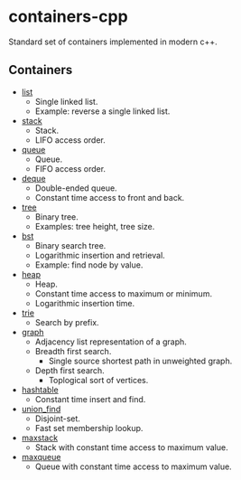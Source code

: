 # containers-cpp

Standard set of containers implemented in modern c++.

## Containers
* [list](01-list/list.cc)
    * Single linked list.
    * Example: reverse a single linked list.
* [stack](02-stack/stack.cc)
    * Stack.
    * LIFO access order.
* [queue](03-queue/queue.cc)
    * Queue.
    * FIFO access order.
* [deque](04-deque/deque.cc)
    * Double-ended queue.
    * Constant time access to front and back.
* [tree](05-tree//tree.cc)
    * Binary tree.
    * Examples: tree height, tree size.
* [bst](06-bst/bst.cc)
    * Binary search tree.
    * Logarithmic insertion and retrieval.
    * Example: find node by value.
* [heap](07-heap/heap.cc)
    * Heap.
    * Constant time access to maximum or minimum.
    * Logarithmic insertion time.
* [trie](08-trie/trie.cc)
    * Search by prefix.
* [graph](09-graph/graph.cc)
    * Adjacency list representation of a graph.
    * Breadth first search.
        * Single source shortest path in unweighted graph.
    * Depth first search.
        * Toplogical sort of vertices.
* [hashtable](10-hashtable/hashtable.cc)
    * Constant time insert and find.
* [union_find](11-union-find/union_find.cc)
    * Disjoint-set.
    * Fast set membership lookup.
* [maxstack](12-maxstack/maxstack.cc)
    * Stack with constant time access to maximum value.
* [maxqueue](13-maxqueue/maxqueue.cc)
    * Queue with constant time access to maximum value.

